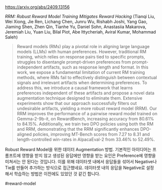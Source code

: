 https://arxiv.org/abs/2409.13156

*RRM: Robust Reward Model Training Mitigates Reward Hacking* (Tianqi Liu, Wei Xiong, Jie Ren, Lichang Chen, Junru Wu, Rishabh Joshi, Yang Gao, Jiaming Shen, Zhen Qin, Tianhe Yu, Daniel Sohn, Anastasiia Makarova, Jeremiah Liu, Yuan Liu, Bilal Piot, Abe Ittycheriah, Aviral Kumar, Mohammad Saleh)

> Reward models (RMs) play a pivotal role in aligning large language models (LLMs) with human preferences. However, traditional RM training, which relies on response pairs tied to specific prompts, struggles to disentangle prompt-driven preferences from prompt-independent artifacts, such as response length and format. In this work, we expose a fundamental limitation of current RM training methods, where RMs fail to effectively distinguish between contextual signals and irrelevant artifacts when determining preferences. To address this, we introduce a causal framework that learns preferences independent of these artifacts and propose a novel data augmentation technique designed to eliminate them. Extensive experiments show that our approach successfully filters out undesirable artifacts, yielding a more robust reward model (RRM). Our RRM improves the performance of a pairwise reward model trained on Gemma-2-9b-it, on RewardBench, increasing accuracy from 80.61% to 84.15%. Additionally, we train two DPO policies using both the RM and RRM, demonstrating that the RRM significantly enhances DPO-aligned policies, improving MT-Bench scores from 7.27 to 8.31 and length-controlled win-rates in AlpacaEval-2 from 33.46% to 52.49%.

Robust Reward Model을 위한 데이터 Augmentation 방법. 기본적인 아이디어는 프롬프트에 영향을 받지 않고 생성된 응답에만 영향을 받는 요인은 Preference에 영향을 미쳐서는 안 된다는 것입니다. 이를 위해 데이터셋 내에서 응답들을 섞어서 Negative나 Tie를 만들어 추가하는 방식으로 접근했네요. 데이터셋 내의 응답을 Negative로 설정해서 학습하는 방법은 이전에도 있었던 것 같긴 합니다.

#reward-model 